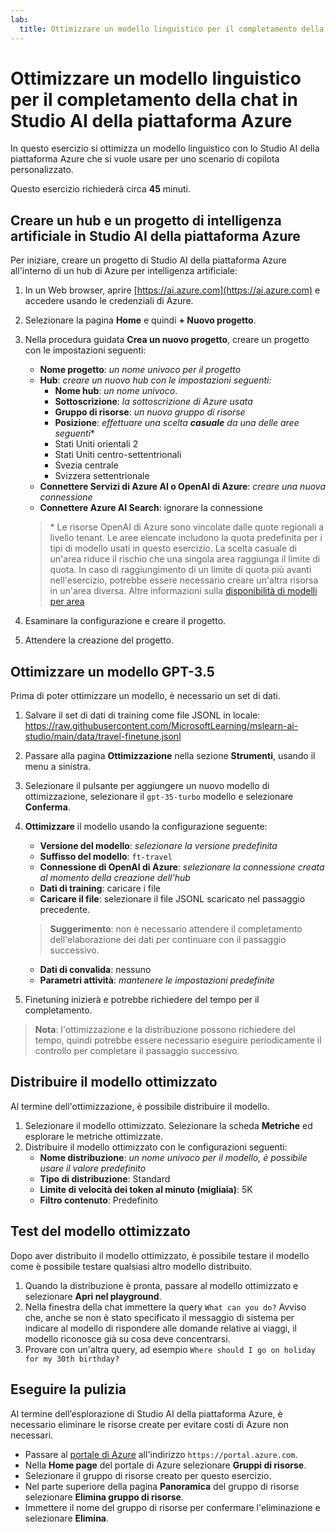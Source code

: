 ```yaml
---
lab:
  title: Ottimizzare un modello linguistico per il completamento della chat in Studio AI della piattaforma Azure
---
```


# Ottimizzare un modello linguistico per il completamento della chat in Studio AI della piattaforma Azure

In questo esercizio si ottimizza un modello linguistico con lo Studio AI della piattaforma Azure che si vuole usare per uno scenario di copilota personalizzato.

Questo esercizio richiederà circa **45** minuti.

## Creare un hub e un progetto di intelligenza artificiale in Studio AI della piattaforma Azure

Per iniziare, creare un progetto di Studio AI della piattaforma Azure all'interno di un hub di Azure per intelligenza artificiale:

1. In un Web browser, aprire [https://ai.azure.com](https://ai.azure.com) e accedere usando le credenziali di Azure.
1. Selezionare la pagina **Home** e quindi **+ Nuovo progetto**.
1. Nella procedura guidata **Crea un nuovo progetto**, creare un progetto con le impostazioni seguenti:
    - **Nome progetto**: *un nome univoco per il progetto*
    - **Hub**: *creare un nuovo hub con le impostazioni seguenti:*
        - **Nome hub**: *un nome univoco*.
        - **Sottoscrizione**: *la sottoscrizione di Azure usata*
        - **Gruppo di risorse**: *un nuovo gruppo di risorse*
        - **Posizione**: *effettuare una scelta **casuale** da una delle aree seguenti*\*
        - Stati Uniti orientali 2
        - Stati Uniti centro-settentrionali
        - Svezia centrale
        - Svizzera settentrionale
    - **Connettere Servizi di Azure AI o OpenAI di Azure**: *creare una nuova connessione*
    - **Connettere Azure AI Search**: ignorare la connessione

    > \* Le risorse OpenAI di Azure sono vincolate dalle quote regionali a livello tenant. Le aree elencate includono la quota predefinita per i tipi di modello usati in questo esercizio. La scelta casuale di un'area riduce il rischio che una singola area raggiunga il limite di quota. In caso di raggiungimento di un limite di quota più avanti nell'esercizio, potrebbe essere necessario creare un'altra risorsa in un'area diversa. Altre informazioni sulla [disponibilità di modelli per area](https://learn.microsoft.com/en-us/azure/ai-studio/concepts/fine-tuning-overview#azure-openai-models)

1. Esaminare la configurazione e creare il progetto.
1. Attendere la creazione del progetto.

## Ottimizzare un modello GPT-3.5

Prima di poter ottimizzare un modello, è necessario un set di dati.

1. Salvare il set di dati di training come file JSONL in locale: https://raw.githubusercontent.com/MicrosoftLearning/mslearn-ai-studio/main/data/travel-finetune.jsonl
1. Passare alla pagina **Ottimizzazione** nella sezione **Strumenti**, usando il menu a sinistra.
1. Selezionare il pulsante per aggiungere un nuovo modello di ottimizzazione, selezionare il `gpt-35-turbo` modello e selezionare **Conferma**.
1. **Ottimizzare** il modello usando la configurazione seguente:
    - **Versione del modello**: *selezionare la versione predefinita*
    - **Suffisso del modello**: `ft-travel`
    - **Connessione di OpenAI di Azure**: *selezionare la connessione creata al momento della creazione dell'hub*
    - **Dati di training**: caricare i file
    - **Caricare il file**: selezionare il file JSONL scaricato nel passaggio precedente.

    > **Suggerimento**: non è necessario attendere il completamento dell'elaborazione dei dati per continuare con il passaggio successivo.

    - **Dati di convalida**: nessuno
    - **Parametri attività**: *mantenere le impostazioni predefinite*
1. Finetuning inizierà e potrebbe richiedere del tempo per il completamento.

> **Nota**: l'ottimizzazione e la distribuzione possono richiedere del tempo, quindi potrebbe essere necessario eseguire periodicamente il controllo per completare il passaggio successivo.

## Distribuire il modello ottimizzato

Al termine dell'ottimizzazione, è possibile distribuire il modello.

1. Selezionare il modello ottimizzato. Selezionare la scheda **Metriche** ed esplorare le metriche ottimizzate.
1. Distribuire il modello ottimizzato con le configurazioni seguenti:
    - **Nome distribuzione**: *un nome univoco per il modello, è possibile usare il valore predefinito*
    - **Tipo di distribuzione**: Standard
    - **Limite di velocità dei token al minuto (migliaia)**: 5K
    - **Filtro contenuto**: Predefinito

## Test del modello ottimizzato

Dopo aver distribuito il modello ottimizzato, è possibile testare il modello come è possibile testare qualsiasi altro modello distribuito.

1. Quando la distribuzione è pronta, passare al modello ottimizzato e selezionare **Apri nel playground**.
1. Nella finestra della chat immettere la query `What can you do?` Avviso che, anche se non è stato specificato il messaggio di sistema per indicare al modello di rispondere alle domande relative ai viaggi, il modello riconosce già su cosa deve concentrarsi.
1. Provare con un'altra query, ad esempio `Where should I go on holiday for my 30th birthday?`

## Eseguire la pulizia

Al termine dell’esplorazione di Studio AI della piattaforma Azure, è necessario eliminare le risorse create per evitare costi di Azure non necessari.

- Passare al [portale di Azure](https://portal.azure.com) all'indirizzo `https://portal.azure.com`.
- Nella **Home page** del portale di Azure selezionare **Gruppi di risorse**.
- Selezionare il gruppo di risorse creato per questo esercizio.
- Nel parte superiore della pagina **Panoramica** del gruppo di risorse selezionare **Elimina gruppo di risorse**.
- Immettere il nome del gruppo di risorse per confermare l'eliminazione e selezionare **Elimina**.
